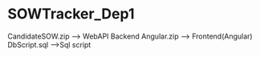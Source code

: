 # SOWTracker_Dep1
CandidateSOW.zip --> WebAPI Backend
Angular.zip --> Frontend(Angular)
DbScript.sql -->Sql script
